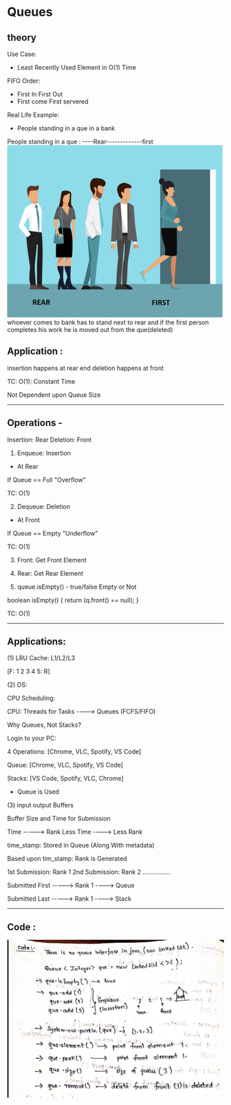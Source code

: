 # Queues

## theory

Use Case:
- Least Recently Used Element in O(1) Time


FIFO Order:
- First In First Out 
- First come First servered


Real Life Example:
- People standing in a que in a bank

People standing in a que :
----Rear-------------first   
![standing in a line](image-1.png)
whoever comes to bank has to stand next to rear and 
if the first person completes his work he is moved out from the que(deleted)


## Application : 
insertion happens at rear end
deletion happens at front 

TC: O(1): Constant Time

Not Dependent upon Queue Size

________________________________________________________________________________________________________________________

## Operations -

Insertion: Rear
Deletion: Front

1.  Enqueue: Insertion
- At Rear

If Queue == Full
"Overflow"

TC: O(1)


2.  Dequeue: Deletion 
- At Front

If Queue == Empty
"Underflow"

TC: O(1)


3. Front: Get Front Element

4. Rear: Get Rear Element

5. queue.isEmpty() - true/false
Empty or Not


boolean isEmpty()
{
    return (q.front() == null);
}

TC: O(1)  

____________________________________________________________________________________________________________________________

## Applications:

(1) LRU Cache: L1/L2/L3

[F: 1 2 3 4 5: R]


(2) OS:

CPU Scheduling:

CPU: Threads for Tasks ----> Queues (FCFS/FIFO)


Why Queues, Not Stacks?

Login to your PC:

4 Operations: [Chrome, VLC, Spotify, VS Code]

Queue: [Chrome, VLC, Spotify, VS Code]

Stacks: [VS Code, Spotify, VLC, Chrome]

- Queue is Used


(3) input output Buffers


Buffer Size and Time for Submission


Time -----> Rank
Less Time ----> Less Rank


time_stamp: Stored in Queue (Along With metadata)

Based upon tim_stamp: Rank is Generated

1st Submission: Rank 1
2nd Submission: Rank 2
................



Submitted First -----> Rank 1 ----> Queue

Submitted Last -----> Rank 1 ----> Stack

_____________________________________________________________________________________________________________________________

## Code :
![queue code](image-2.png)
